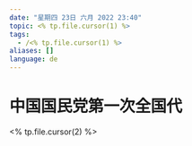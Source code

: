 ```yaml
---
date: "星期四 23日 六月 2022 23:40"
topic: <% tp.file.cursor(1) %>
tags:
  - /<% tp.file.cursor(1) %>
aliases: []
language: de
---
```


# 中国国民党第一次全国代

<% tp.file.cursor(2) %>